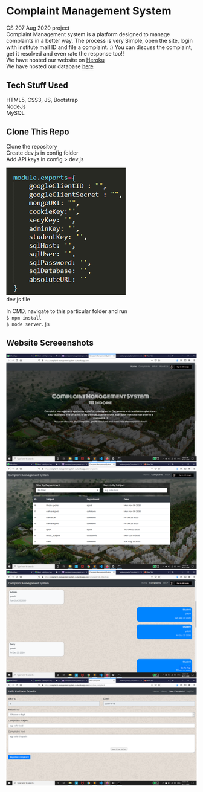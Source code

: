 # Complaint Management System
CS 207 Aug 2020 project   
Complaint Management system is a platform designed to manage complaints in a better way. The process is very Simple, open the site, login with institute mail ID and file a complaint. :)
You can discuss the complaint, get it resolved and even rate the response too!!  
We have hosted our website on [Heroku](https://complaint-management-system-cs.herokuapp.com/)    
We have hosted our database [here](https://freemysqlhosting.net/)   
  
## Tech Stuff Used
HTML5, CSS3, JS, Bootstrap   
NodeJs   
MySQL
  
## Clone This Repo
Clone the repository  
Create dev.js in config folder    
Add API keys in config > dev.js    
     
![dev.js file](stuff/dev_file.png)   
dev.js file   

In CMD, navigate to this particular folder and run   
`$ npm install`   
`$ node server.js`   
  
## Website Screeenshots    
![index page](stuff/1.png)   
![complaints page](stuff/2.png)      
![chat page](stuff/3.png)  
![new complaints page](stuff/4.png)    
